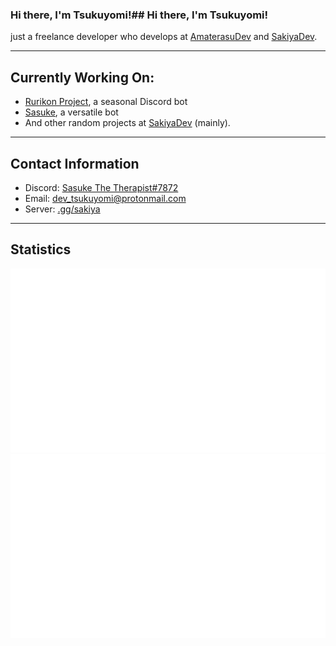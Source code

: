 ### Hi there, I'm Tsukuyomi!## Hi there, I'm Tsukuyomi!

just a freelance developer who develops at [AmaterasuDev](https://github.com/AmaterasuDev) and [SakiyaDev](https://github.com/SakiyaDev).

_____

## Currently Working On:

- [Rurikon Project](https://github.com/SakiyaDev/rurikon-project), a seasonal Discord bot
- [Sasuke](https://discordservices.net/bot/707644970848354374), a versatile bot
- And other random projects at [SakiyaDev](https://github.com/SakiyaDev) (mainly).

_____

## Contact Information

- Discord: [Sasuke The Therapist#7872](https://discord.com/users/716466779836383243)
- Email: [dev_tsukuyomi@protonmail.com](mailto:dev_tsukuyomi@protonmail.com)
- Server: [.gg/sakiya](https://discord.gg/sakiya)

_____

## Statistics

![Overview](https://github.com/tsukuyomiotoko/gt-stats/blob/master/generated/overview.svg)
![Languages](https://github.com/tsukuyomiotoko/gt-stats/blob/master/generated/languages.svg)
